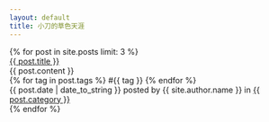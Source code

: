 ```yaml
---
layout: default
title: 小刀的草色天涯
---
```


<div id="posts">
	{% for post in site.posts limit: 3 %}
		<div class="post">
			<div class="title"><a href="{{ post.url }}">{{ post.title }}</a></div>
			<div class="content">{{ post.content }}</div>
			<div class="footer"> 
				<div class="tags">
					{% for tag in post.tags %}
						<span class="tag">#{{ tag }}</span>
					{% endfor %}
				</div>
				<span class="date">{{ post.date | date_to_string }}</span><span class="author"> posted by {{ site.author.name }} in</span>
				<span><a class="category" href="">{{ post.category }}</a></span>
				<span><a class="comments" href="{{ post.url }}#disqus_thread"></a></span>
			</div>
		</div>
	{% endfor %}
</div>
